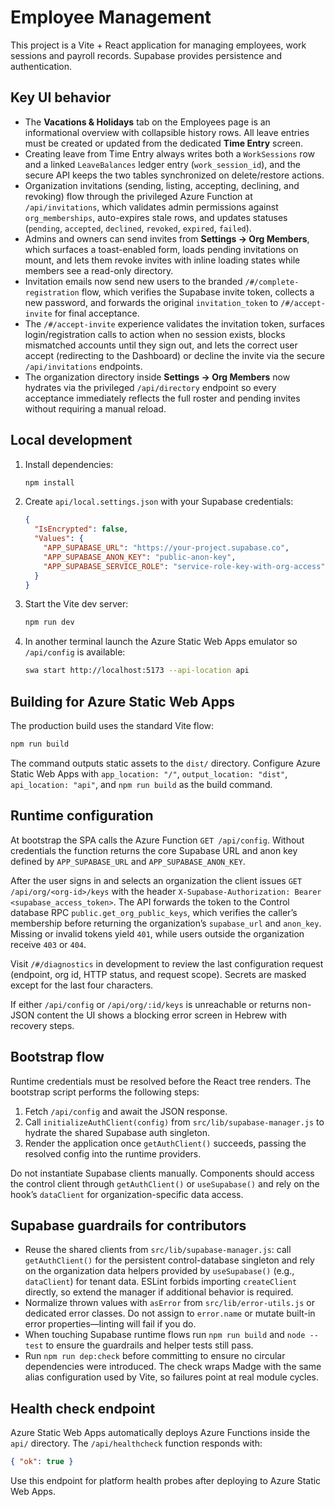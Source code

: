 # Employee Management

This project is a Vite + React application for managing employees, work sessions and payroll records. Supabase provides persistence and authentication.

## Key UI behavior

- The **Vacations & Holidays** tab on the Employees page is an informational overview with collapsible history rows. All leave entries must be created or updated from the dedicated **Time Entry** screen.
- Creating leave from Time Entry always writes both a `WorkSessions` row and a linked `LeaveBalances` ledger entry (`work_session_id`), and the secure API keeps the two tables synchronized on delete/restore actions.
- Organization invitations (sending, listing, accepting, declining, and revoking) flow through the privileged Azure Function at `/api/invitations`, which validates admin permissions against `org_memberships`, auto-expires stale rows, and updates statuses (`pending`, `accepted`, `declined`, `revoked`, `expired`, `failed`).
- Admins and owners can send invites from **Settings → Org Members**, which surfaces a toast-enabled form, loads pending invitations on mount, and lets them revoke invites with inline loading states while members see a read-only directory.
- Invitation emails now send new users to the branded `/#/complete-registration` flow, which verifies the Supabase invite token, collects a new password, and forwards the original `invitation_token` to `/#/accept-invite` for final acceptance.
- The `/#/accept-invite` experience validates the invitation token, surfaces login/registration calls to action when no session exists, blocks mismatched accounts until they sign out, and lets the correct user accept (redirecting to the Dashboard) or decline the invite via the secure `/api/invitations` endpoints.
- The organization directory inside **Settings → Org Members** now hydrates via the privileged `/api/directory` endpoint so every acceptance immediately reflects the full roster and pending invites without requiring a manual reload.

## Local development

1. Install dependencies:
   ```bash
   npm install
   ```
2. Create `api/local.settings.json` with your Supabase credentials:
   ```json
   {
     "IsEncrypted": false,
     "Values": {
       "APP_SUPABASE_URL": "https://your-project.supabase.co",
       "APP_SUPABASE_ANON_KEY": "public-anon-key",
       "APP_SUPABASE_SERVICE_ROLE": "service-role-key-with-org-access"
     }
   }
   ```
3. Start the Vite dev server:
   ```bash
   npm run dev
   ```
4. In another terminal launch the Azure Static Web Apps emulator so `/api/config` is available:
   ```bash
   swa start http://localhost:5173 --api-location api
   ```

## Building for Azure Static Web Apps

The production build uses the standard Vite flow:

```bash
npm run build
```

The command outputs static assets to the `dist/` directory. Configure Azure Static Web Apps with `app_location: "/"`, `output_location: "dist"`, `api_location: "api"`, and `npm run build` as the build command.

## Runtime configuration

At bootstrap the SPA calls the Azure Function `GET /api/config`. Without credentials the function returns the core Supabase URL and anon key defined by `APP_SUPABASE_URL` and `APP_SUPABASE_ANON_KEY`.

After the user signs in and selects an organization the client issues `GET /api/org/<org-id>/keys` with the header `X-Supabase-Authorization: Bearer <supabase_access_token>`. The API forwards the token to the Control database RPC `public.get_org_public_keys`, which verifies the caller’s membership before returning the organization’s `supabase_url` and `anon_key`. Missing or invalid tokens yield `401`, while users outside the organization receive `403` or `404`.

Visit `/#/diagnostics` in development to review the last configuration request (endpoint, org id, HTTP status, and request scope). Secrets are masked except for the last four characters.

If either `/api/config` or `/api/org/:id/keys` is unreachable or returns non-JSON content the UI shows a blocking error screen in Hebrew with recovery steps.

## Bootstrap flow

Runtime credentials must be resolved before the React tree renders. The bootstrap script performs the following steps:

1. Fetch `/api/config` and await the JSON response.
2. Call `initializeAuthClient(config)` from `src/lib/supabase-manager.js` to hydrate the shared Supabase auth singleton.
3. Render the application once `getAuthClient()` succeeds, passing the resolved config into the runtime providers.

Do not instantiate Supabase clients manually. Components should access the control client through `getAuthClient()` or `useSupabase()` and rely on the hook’s `dataClient` for organization-specific data access.

## Supabase guardrails for contributors

- Reuse the shared clients from `src/lib/supabase-manager.js`: call `getAuthClient()` for the persistent control-database singleton and rely on the organization data helpers provided by `useSupabase()` (e.g., `dataClient`) for tenant data. ESLint forbids importing `createClient` directly, so extend the manager if additional behavior is required.
- Normalize thrown values with `asError` from `src/lib/error-utils.js` or dedicated error classes. Do not assign to `error.name` or mutate built-in error properties—linting will fail if you do.
- When touching Supabase runtime flows run `npm run build` and `node --test` to ensure the guardrails and helper tests still pass.
- Run `npm run dep:check` before committing to ensure no circular dependencies were introduced. The check wraps Madge with the same alias configuration used by Vite, so failures point at real module cycles.

## Health check endpoint

Azure Static Web Apps automatically deploys Azure Functions inside the `api/` directory. The `/api/healthcheck` function responds with:

```json
{ "ok": true }
```

Use this endpoint for platform health probes after deploying to Azure Static Web Apps.
